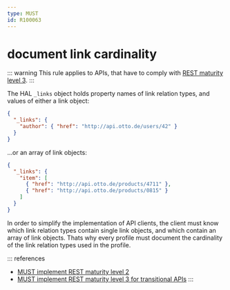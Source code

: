 ```yaml
---
type: MUST
id: R100063
---
```


# document link cardinality

::: warning
This rule applies to APIs, that have to comply with [REST maturity level 3](@guidelines/R000033).
:::

The HAL `_links` object holds property names of link relation types, and values of either a link object:

```json
{
  "_links": {
    "author": { "href": "http://api.otto.de/users/42" }
  }
}
```

...or an array of link objects:

```json
{
  "_links": {
    "item": [
      { "href": "http://api.otto.de/products/4711" },
      { "href": "http://api.otto.de/products/0815" }
    ]
  }
}
```

In order to simplify the implementation of API clients, the client must know which link relation types contain single link objects, and which contain an array of link objects.
Thats why every profile must document the cardinality of the link relation types used in the profile.

::: references

- [MUST implement REST maturity level 2](@guidelines/R000032)
- [MUST implement REST maturity level 3 for transitional APIs](@guidelines/R000033)
  :::
